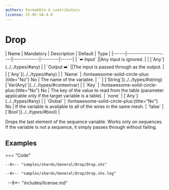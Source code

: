 ```yaml
---
authors: Formabble & contributors
license: CC-BY-SA-4.0
---
```



# Drop

<div class="sh-parameters" markdown="1">
| Name | Mandatory | Description | Default | Type |
|------|---------------------|-------------|---------|------|
| `⬅️ Input` ||Any input is ignored. | | [`Any`](../../types/#any) |
| `Output ➡️` ||The input is passed through as the output. | | [`Any`](../../types/#any) |
| `Name` | :fontawesome-solid-circle-plus:{title="No"} No  | The name of the variable. | `` | [`String`](../../types/#string)[`Var(Any)`](../../types/#contextvar) |
| `Key` | :fontawesome-solid-circle-plus:{title="No"} No  | The key of the value to read from the table (parameter applicable only if the target variable is a table). | `none` | [`Any`](../../types/#any) |
| `Global` | :fontawesome-solid-circle-plus:{title="No"} No  | If the variable is available to all of the wires in the same mesh. | `false` | [`Bool`](../../types/#bool) |

</div>

Drops the last element of the sequence variable. Works only on sequences. If the variable is not a sequence, it simply passes through without failing.

## Examples

=== "Code"

  ```x86asm linenums="1"
  --8<-- "samples/shards/General/Drop/Drop.shs"
  ```

  ```
  --8<-- "samples/shards/General/Drop/Drop.shs.log"
  ```
&nbsp;
--8<-- "includes/license.md"

